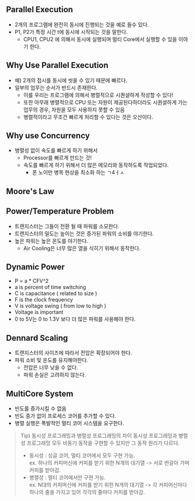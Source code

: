## Parallel Execution 

- 2개의 프로그램에 완전히 동시에 진행되는 것을 예로 들수 있다. 
- P1, P2가 특정 시간 t에 동시에 시작되는 것을 말한다. 
  - CPU1, CPU2 에 의해서 동시에 실행되며 멀티 Core에서 실행할 수 있을 이야기 한다. 

## Why Use Parallel Execution

- 예) 2개의 접시를 동시에 씻을 수 있기 때문에 빠르다. 
- 일부의 업무는 순서가 반드시 존재한다. 
  - 이를 우리는 프로그램에 의해서 병렬적으로 시퀀셜하게 작성할 수 있다! 
  - 또한 아무래 병렬적으로 CPU 또는 자원이 제공된다하더라도 시퀀셜하게 가는 업무의 경우, 자원을 모두 사용하지 못할 수 있음 
  - 병렬적이라고 무조건 빠르게 처리할 수 있다는 것은 오산이다. 

## Why use Concurrency 

- 병렬성 없이 속도를 빠르게 하기 위해서 
  - Processor를 빠르게 만드는 것! 
  - 속도를 빠르게 하기 위해서 더 많은 메모리와 동작하도록 작업되었다. 
    - 폰 노이만 병목 현상을 최소화 하는 ㄱ4ㅓㅅ 

## Moore's Law



## Power/Temperature Problem 

- 트랜지스터는 그들이 전환 될 때 파워를 소모한다.
- 트랜지스터의 밀도는 높이는 것은 증가된 파워의 소비를 야기한다. 
- 높은 파워는 높은 온도를 야기한다. 
  - Air Cooling은 너무 많은 열을 식히기 위해서 동작한다. 

## Dynamic Power 

- P = a * CFV^2
- a is percent of time switching 
- C is capacitance ( related to size )
- F is the clock frequency
- V is voltage swing ( from low to high )
- Voltage is important 
- 0 to 5V는 0 to 1.3V 보다 더 많은 파워를 사용해야 한다.

## Dennard Scaling 

- 트랜지스터의 사이즈에 따라서 전압은 확장되어야 한다. 
- 파워 소비 및 온도를 유지해야한다. 
  - 전압은 너무 낮을 수 없다. 
  - 파워 손실은 고려하지 않는다. 

## MultiCore System 

- 빈도를 증가시킬 수 없음 
- 빈도 증가 없이 프로세스 코어를 추가할 수 있다. 
- 병렬 실행은 폭발적인 멀티 코어 시스템을 요구한다. 


> Tip) 
> 동시성 프로그래밍과 병렬성 프로그래밍의 차이
> 동시성 프로그래밍과 병렬성 프로그래밍 모두 비동기 동작을 구현할 수 있지만 그 동작 원리가 다르다.
>  * 동시성 : 싱글 코어, 멀티 코어에서 모두 구현 가능.  
> ex. 하나의 커피머신에 커피를 받기 위한 N개의 대기열 -> 서로 번갈아 가며 커피를 받아감.    
>  * 병렬성 : 멀티 코어에서만 구현 가능.  
> ex. N대의 커피머신에 커피를 받기 위한 N개의 대기열 -> 각 커피머신마다 하나의 줄을 가지고 있어 각각의 줄마다 커피를 받아감.  